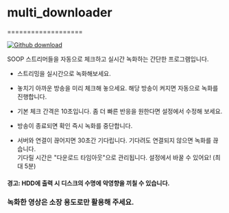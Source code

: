 # multi_downloader
===================

[![Github download](https://img.shields.io/github/downloads/HO-Silverplate/multi_downloader/total.svg?logo=github)](https://github.com/HO-Silverplate/multi_downloader/releases/latest)
   
SOOP 스트리머들을 자동으로 체크하고 실시간 녹화하는 간단한 프로그램입니다.
- 스트리밍을 실시간으로 녹화해보세요.
- 놓치기 아까운 방송을 미리 체크해 놓으세요. 해당 방송이 켜지면 자동으로 녹화를 진행합니다.
- 기본 체크 간격은 10초입니다. 좀 더 빠른 반응을 원한다면 설정에서 수정해 보세요.
- 방송이 종료되면 확인 즉시 녹화를 중단합니다.
  
- 서버와 연결이 끊어지면 30초간 기다립니다. 기다려도 연결되지 않으면 녹화를 끊습니다.  
  기다릴 시간은 "다운로드 타임아웃"으로 관리됩니다. 설정에서 바꿀 수 있어요! (최대 5분)

#### 경고: HDD에 출력 시 디스크의 수명에 악영향을 끼칠 수 있습니다.

### **녹화한 영상은 소장 용도로만 활용해 주세요.**
